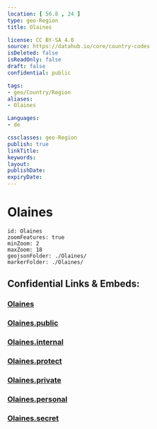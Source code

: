 ```yaml
---
location: [ 56.8 , 24 ] 
type: geo-Region
title: Olaines

license: CC BY-SA 4.0
source: https://datahub.io/core/country-codes
isDeleted: false
isReadOnly: false
draft: false
confidential: public

tags:
- geo/Country/Region
aliases:
- Olaines

Languages:
- de

cssclasses: geo-Region
publish: true
linkTitle: 
keywords: 
layout: 
publishDate: 
expiryDate: 
---
```


# Olaines

```leaflet
id: Olaines
zoomFeatures: true 
minZoom: 2 
maxZoom: 18
geojsonFolder: ./Olaines/
markerFolder: ./Olaines/
```


## Confidential Links & Embeds: 

### [Olaines](/_Standards/Earth/Continent/Europe/Europe~North/Latvia/Counties/Olaines.md) 

### [Olaines.public](/_public/Earth/Continent/Europe/Europe~North/Latvia/Counties/Olaines.public.md) 

### [Olaines.internal](/_internal/Earth/Continent/Europe/Europe~North/Latvia/Counties/Olaines.internal.md) 

### [Olaines.protect](/_protect/Earth/Continent/Europe/Europe~North/Latvia/Counties/Olaines.protect.md) 

### [Olaines.private](/_private/Earth/Continent/Europe/Europe~North/Latvia/Counties/Olaines.private.md) 

### [Olaines.personal](/_personal/Earth/Continent/Europe/Europe~North/Latvia/Counties/Olaines.personal.md) 

### [Olaines.secret](/_secret/Earth/Continent/Europe/Europe~North/Latvia/Counties/Olaines.secret.md)

